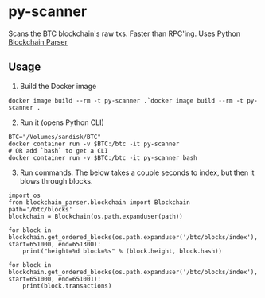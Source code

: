 # py-scanner

Scans the BTC blockchain's raw txs. Faster than RPC'ing.
Uses [Python Blockchain Parser](https://github.com/alecalve/python-bitcoin-blockchain-parser)

## Usage
1. Build the Docker image
```
docker image build --rm -t py-scanner .`docker image build --rm -t py-scanner .
```
2. Run it (opens Python CLI)
```
BTC="/Volumes/sandisk/BTC"
docker container run -v $BTC:/btc -it py-scanner
# OR add `bash` to get a CLI
docker container run -v $BTC:/btc -it py-scanner bash
```
3. Run commands. The below takes a couple seconds to index, but then it blows through blocks.
```
import os
from blockchain_parser.blockchain import Blockchain
path='/btc/blocks'
blockchain = Blockchain(os.path.expanduser(path))

for block in blockchain.get_ordered_blocks(os.path.expanduser('/btc/blocks/index'), start=651000, end=651300):
    print("height=%d block=%s" % (block.height, block.hash))
    
for block in blockchain.get_ordered_blocks(os.path.expanduser('/btc/blocks/index'), start=651000, end=651001):
    print(block.transactions)
```
